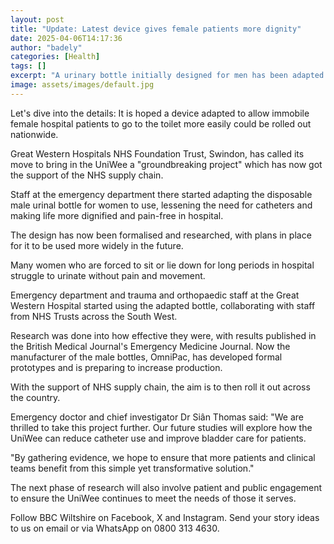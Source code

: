 ```yaml
---
layout: post
title: "Update: Latest device gives female patients more dignity"
date: 2025-04-06T14:17:36
author: "badely"
categories: [Health]
tags: []
excerpt: "A urinary bottle initially designed for men has been adapted to work for women in hospital."
image: assets/images/default.jpg
---
```


Let's dive into the details: It is hoped a device adapted to allow immobile female hospital patients to go to the toilet more easily could be rolled out nationwide.

Great Western Hospitals NHS Foundation Trust, Swindon, has called its move to bring in the UniWee a "groundbreaking project" which has now got the support of the NHS supply chain.

Staff at the emergency department there started adapting the disposable male urinal bottle for women to use, lessening the need for catheters and making life more dignified and pain-free in hospital. 

The design has now been formalised and researched, with plans in place for it to be used more widely in the future.

Many women who are forced to sit or lie down for long periods in hospital struggle to urinate without pain and movement.

Emergency department and trauma and orthopaedic staff at the Great Western Hospital started using the adapted bottle, collaborating with staff from NHS Trusts across the South West.

Research was done into how effective they were, with results published in the British Medical Journal's Emergency Medicine Journal. Now the manufacturer of the male bottles, OmniPac, has developed formal prototypes and is preparing to increase production.

With the support of NHS supply chain, the aim is to then roll it out across the country.

Emergency doctor and chief investigator Dr Siân Thomas said: "We are thrilled to take this project further. Our future studies will explore how the UniWee can reduce catheter use and improve bladder care for patients.

"By gathering evidence, we hope to ensure that more patients and clinical teams benefit from this simple yet transformative solution."

The next phase of research will also involve patient and public engagement to ensure the UniWee continues to meet the needs of those it serves.

Follow BBC Wiltshire on Facebook, X and Instagram. Send your story ideas to us on email or via WhatsApp on 0800 313 4630.

